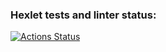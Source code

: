 ### Hexlet tests and linter status:
[![Actions Status](https://github.com/Mintflavored/frontend-project-44/actions/workflows/hexlet-check.yml/badge.svg)](https://github.com/Mintflavored/frontend-project-44/actions)